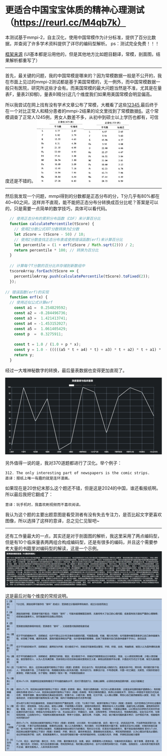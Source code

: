 # 更适合中国宝宝体质的精神心理测试 （https://reurl.cc/M4qb7k）
本测试基于mmpi-2，自主汉化，使用中国常模作为计分标准，提供了百分比数据，并查阅了许多学术资料提供了详尽的编码型解析。  ps：测试完全免费！！！

[框架来源](https://github.com/MMPI-CHN/MMPI-CHN.github.io) (UI基本都是沿用他的，但是其他地方比如题目翻译，常模，剖面图，结果解析都重写了）

--------------------------------------------------------
首先，最关键的问题，我的中国常模是哪来的？因为常模数据一般是不公开的，我在市面上见过的mmpi-2测试都是基于美国常模的，无一例外，而中国常模数据一般只有医院，研究所这些才会有。而美国常模的最大问题当然是不准，尤其是在量表F，量表2(抑郁)，量表8(精分)这几个维度我们如果用美国常模会明显偏高。

所以我尝试在网上找有没有学术文章公布了常模，大概看了这些[1](https://www.zhangqiaokeyan.com/detail/0201227032509.html)[2](https://www.zhangqiaokeyan.com/detail/020121005674.html)[3](https://www.zhangqiaokeyan.com/detail/02012103952420.html)[4](https://www.zhangqiaokeyan.com/detail/0201231787655.html)[5](https://www.zhangqiaokeyan.com/detail/0201223596851.html),最后终于在一个对比正常人和精分患者的mmpi-2结果的论文里找到了常模数据[6](https://www.zhangqiaokeyan.com/detail/0201237619888.html)。这个常模调查了正常人1245例，男女人数差不多，从初中到硕士以上学历也都有，可信度还是不错的。
<img src="image.png" width="30%"><img src="image-1.png" width="29%">

--------------------------------------------------------
然后我发现一个问题，mmpi得到的分数都是正态分布的分，T分几乎有80%都在40~60之间，这样并不直观，能不能把正态分布分转换成百分比呢？答案是可以的，只是需要一点简单的数学技巧，具体可以看代码。
```javascript
  // 使用正态分布的累积分布函数（CDF）来计算百分比
  function calculatePercentile(tScore) {
    // 使用Z分数公式将T分数转换为Z分数
    let zScore = (tScore - 50) / 10;
    // 使用Z分数查找正态分布表或使用错误函数(erf)来计算百分比
    let percentile = (1 + erf(zScore / Math.sqrt(2))) / 2;
    return percentile * 100; // 转换为百分比
  }

  // 计算每个T分数的百分比并存储到新数组中
  tscoreArray.forEach(tScore => { 
    percentileArray.push(calculatePercentile(tScore).toFixed(2));
  });

// 错误函数(erf)的实现
  function erf(x) { 
  // 使用近似公式计算erf
    const a1 =  0.254829592;
    const a2 = -0.284496736;
    const a3 =  1.421413741;
    const a4 = -1.453152027;
    const a5 =  1.061405429;
    const p  =  0.3275911;

    const t = 1.0 / (1.0 + p * x);
    const y = 1.0 - (((((a5 * t + a4) * t) + a3) * t + a2) * t + a1) * t * Math.exp(-x * x);
    return y;
  }
```
经过一大堆神秘数字的转换，最后量表数据也变得更加直观了。

![alt text](image-3.png)

另外值得一说的是，我对370道题都进行了汉化。举个例子：
```
312. The only interesting part of newspapers is the comic strips.
直译：报纸上唯一有趣的就是连环漫画。
```
如果现在是20世纪末那么这个题还不错，但是这是2024的中国，谁还看报纸啊。
所以最后我把它翻成了：
```
意译：玩手机时，我喜欢刷视频而不喜欢阅读。
```

我认为这个题的主要出题意图是看受测者有没有失去专注力，是否比起文字更喜欢图像，所以选择了这样的意译，总之见仁见智吧~

-------------------------------------------------------
还有工作量最大的一点，其实还是对于剖面图的解析，我这里采用了两点编码型，但是有10个临床量表两两组合构成编码型，还是有很多的编码，并且这个需要参考大量的书籍里对编码型的解读，这是一个示例。
![alt text](image-5.png)

这是最后对每个维度的常规说明。
![alt text](image-6.png)
